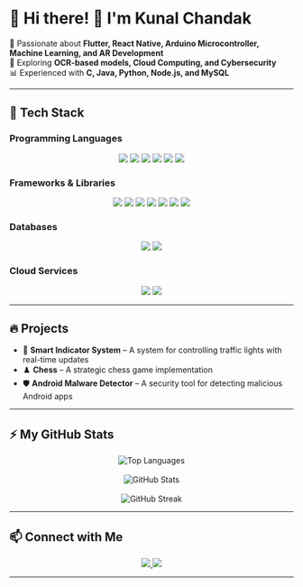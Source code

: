 # 🌟 Hi there! 👋 I'm Kunal Chandak  

🚀 Passionate about **Flutter, React Native, Arduino Microcontroller, Machine Learning, and AR Development**  
🔬 Exploring **OCR-based models, Cloud Computing, and Cybersecurity**  
📊 Experienced with **C, Java, Python, Node.js, and MySQL**  

---

## 🚀 Tech Stack

### Programming Languages 

<p align="center">
  <img src="https://img.shields.io/badge/C-00599C?style=for-the-badge&logo=c&logoColor=white" />
  <img src="https://img.shields.io/badge/C++-00599C?style=for-the-badge&logo=c%2b%2b&logoColor=white" />
  <img src="https://img.shields.io/badge/Java-007396?style=for-the-badge&logo=java&logoColor=white" />
  <img src="https://img.shields.io/badge/Python-3776AB?style=for-the-badge&logo=python&logoColor=white" />
  <img src="https://img.shields.io/badge/JavaScript-F7DF1E?style=for-the-badge&logo=javascript&logoColor=black" />
  <img src="https://img.shields.io/badge/Dart-0175C2?style=for-the-badge&logo=dart&logoColor=white" />
</p>

### Frameworks & Libraries  

<p align="center">
  <img src="https://img.shields.io/badge/Flutter-02569B?style=for-the-badge&logo=flutter&logoColor=white" />
  <img src="https://img.shields.io/badge/React%20Native-61DAFB?style=for-the-badge&logo=react&logoColor=black" />
  <img src="https://img.shields.io/badge/Node.js-339933?style=for-the-badge&logo=node.js&logoColor=white" />
  <img src="https://img.shields.io/badge/Express.js-000000?style=for-the-badge&logo=express&logoColor=white" />
  <img src="https://img.shields.io/badge/TensorFlow-FF6F00?style=for-the-badge&logo=tensorflow&logoColor=white" />
  <img src="https://img.shields.io/badge/Unity-FFFFFF?style=for-the-badge&logo=unity&logoColor=black" />
  <img src="https://img.shields.io/badge/Arduino-00979D?style=for-the-badge&logo=arduino&logoColor=white" />
</p>

### Databases  

<p align="center">
  <img src="https://img.shields.io/badge/MySQL-4479A1?style=for-the-badge&logo=mysql&logoColor=white" />
  <img src="https://img.shields.io/badge/Firebase-FFCA28?style=for-the-badge&logo=firebase&logoColor=black" />
</p>

### Cloud Services  

<p align="center">
  <img src="https://img.shields.io/badge/AWS-232F3E?style=for-the-badge&logo=amazon-aws&logoColor=white" />
  <img src="https://img.shields.io/badge/GCP-4285F4?style=for-the-badge&logo=google-cloud&logoColor=white" />
</p>

---

## 🔥 Projects  

- 🚦 **Smart Indicator System** – A system for controlling traffic lights with real-time updates  
- ♟️ **Chess** – A strategic chess game implementation  
- 🛡️ **Android Malware Detector** – A security tool for detecting malicious Android apps  

---

## ⚡ My GitHub Stats  

<p align="center">
  <img src="https://github-readme-stats.vercel.app/api/top-langs/?username=kunalmchandak&layout=compact&theme=tokyonight&cache_bust=<timestamp>" alt="Top Languages" />
  <br />
  <br />
  <img src="https://github-readme-stats.vercel.app/api?username=kunalmchandak&show_icons=true&theme=tokyonight&cache_bust=<timestamp>" alt="GitHub Stats" />
  <br />
  <br />
  <img src="https://github-readme-streak-stats.herokuapp.com/?user=kunalmchandak&theme=tokyonight&cache_bust=<timestamp>" alt="GitHub Streak" />
</p>

---

## 📫 Connect with Me  

<p align="center">
  <a href="https://www.linkedin.com/in/kunal-chandak-2a532a26b/">
    <img src="https://img.shields.io/badge/LinkedIn-0077B5?style=for-the-badge&logo=linkedin&logoColor=white" />
  </a>
  <a href="https://www.instagram.com/kunal.11010/">
    <img src="https://img.shields.io/badge/Instagram-E4405F?style=for-the-badge&logo=instagram&logoColor=white" />
  </a>
</p>

---
